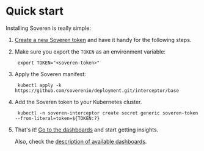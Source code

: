 # Quick start

Installing Soveren is really simple:


1. [Create a new Soveren token](../../administration/managing-gateways#create-a-gateway) and have it handy for the following steps.
 
2. Make sure you export the `TOKEN` as an environment variable:

        export TOKEN="<soveren-token>"

3. Apply the Soveren manifest:     

        kubectl apply -k https://github.com/soverenio/deployment.git/interceptor/base

4. Add the Soveren token to your Kubernetes cluster.

        kubectl -n soveren-interceptor create secret generic soveren-token --from-literal=token=${TOKEN:?}

5. That's it! [Go to the dashboards](https://app.soveren.io/pii-types) and start getting insights.

    Also, check the [description of available dashboards](../../dashboards/overview).
